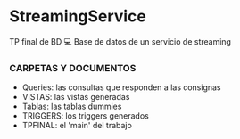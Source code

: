 # StreamingService
TP final de BD
💻 Base de datos de un servicio de streaming 

### CARPETAS Y DOCUMENTOS
- Queries: las consultas que responden a las consignas
- VISTAS: las vistas generadas
- Tablas: las tablas dummies
- TRIGGERS: los triggers generados
- TPFINAL: el 'main' del trabajo

